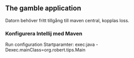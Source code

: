 ## The gamble application

Datorn behöver fritt tillgång till maven central, kopplas loss.

### Konfigurera Intellij med Maven
Run configuration
Startparamter: exec:java -Dexec.mainClass=org.robert.tips.Main
